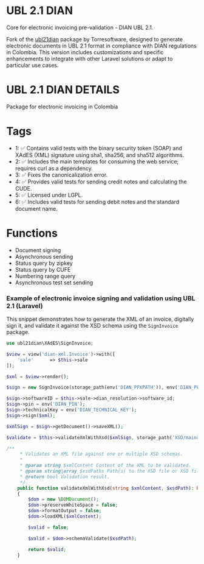 # UBL 2.1 DIAN

Core for electronic invoicing pre-validation - DIAN UBL 2.1.

Fork of the <a href="https://gitlab.com/torresoftware/ubl21dian" target="_blank" rel="noopener noreferrer">ubl21dian</a> package by Torresoftware, designed to generate electronic documents in UBL 2.1 format in compliance with DIAN regulations in Colombia. This version includes customizations and specific enhancements to integrate with other Laravel solutions or adapt to particular use cases.

# UBL 2.1 DIAN DETAILS

Package for electronic invoicing in Colombia

# Tags
* 1: ✅ Contains valid tests with the binary security token (SOAP) and XAdES (XML) signature using sha1, sha256, and sha512 algorithms.
* 2: ✅ Includes the main templates for consuming the web service; requires curl as a dependency.
* 3: ✅ Fixes the canonicalization error.
* 4: ✅ Provides valid tests for sending credit notes and calculating the CUDE.
* 5: ✅ Licensed under LGPL.
* 6: ✅ Includes valid tests for sending debit notes and the standard document name.

# Functions
* Document signing  
* Asynchronous sending  
* Status query by zipkey  
* Status query by CUFE  
* Numbering range query  
* Asynchronous test set sending  

### Example of electronic invoice signing and validation using UBL 2.1 (Laravel)

This snippet demonstrates how to generate the XML of an invoice, digitally sign it, and validate it against the XSD schema using the `SignInvoice` package.

<!-- ...existing code... -->

```php
use ubl21dian\XAdES\SignInvoice;

$view = view('dian-xml.Invoice')->with([
    'sale'      => $this->sale
]);

$xml = $view->render();

$sign = new SignInvoice(storage_path(env('DIAN_PFXPATH')), env('DIAN_PFXPASSWORD'));

$sign->softwareID = $this->sale->dian_resolution->software_id;
$sign->pin = env('DIAN_PIN');
$sign->technicalKey = env('DIAN_TECHNICAL_KEY');
$sign->sign($xml);

$xmlSign = $sign->getDocument()->saveXML();

$validate = $this->validateXmlWithXsd($xmlSign, storage_path('XSD/maindoc/UBL-Invoice-2.1.xsd'));
```

```php
/**
     * Validates an XML file against one or multiple XSD schemas.
     *
     * @param string $xmlContent Content of the XML to be validated.
     * @param string|array $xsdPaths Path(s) to the XSD file or XSD files.
     * @return bool Validation result.
     */
    public function validateXmlWithXsd(string $xmlContent, $xsdPath): bool
    {
        $dom = new \DOMDocument();
        $dom->preserveWhiteSpace = false;
        $dom->formatOutput = false;
        $dom->loadXML($xmlContent);

        $valid = false;

        $valid = $dom->schemaValidate($xsdPath);

        return $valid;
    }
```
<!-- ...existing code... -->

